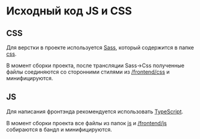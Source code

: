 # Исходный код JS и CSS
## CSS
Для верстки в проекте используется [Sass](http://sass-scss.ru/), который 
содержится в папке [css](css).

В момент сборки проекта, после трансляции 
Sass→Css полученные файлы соединяются со сторонними стилями из 
[/frontend/css](../../frontend/css) и минифицируются.
## JS
Для написания фронтэнда рекомендуется использовать 
[TypeScript](https://www.typescriptlang.org/).

В момент сборки проекта все файлы из папок [js](js) и 
[/frontend/js](../../frontend/js) собираются в бандл и минифицируются.
